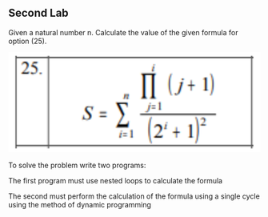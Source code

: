 ## Second Lab
Given a natural number n. Calculate the value of the given formula for option (25). 

![Provision](https://github.com/xpadx1/ASD_labs/blob/main/Photos/image2.png.png)


To solve the problem write two programs:

The first program must use nested loops to calculate the formula

The second must perform the calculation of the formula using a single cycle using the method of dynamic programming
